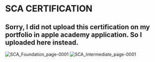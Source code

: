 ﻿# SCA CERTIFICATION
## Sorry, I did not upload this certification on my portfolio in apple academy application. So I uploaded here instead.

![SCA_Foundation_page-0001](https://user-images.githubusercontent.com/63503972/148035961-e0413cf0-f6c8-4daf-a634-e6d062073756.jpg)
![SCA_Intermediate_page-0001](https://user-images.githubusercontent.com/63503972/148035970-61db188a-56d5-4478-a970-2cc0f4f16bd9.jpg)

